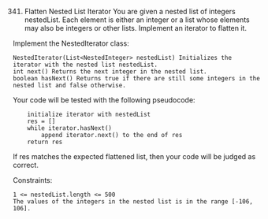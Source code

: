 341. Flatten Nested List Iterator
You are given a nested list of integers nestedList. Each element is either an integer or a list whose elements may also be integers or other lists. Implement an iterator to flatten it.

Implement the NestedIterator class:

    NestedIterator(List<NestedInteger> nestedList) Initializes the iterator with the nested list nestedList.
    int next() Returns the next integer in the nested list.
    boolean hasNext() Returns true if there are still some integers in the nested list and false otherwise.

Your code will be tested with the following pseudocode:
```
    initialize iterator with nestedList
    res = []
    while iterator.hasNext()
        append iterator.next() to the end of res
    return res
```

If res matches the expected flattened list, then your code will be judged as correct.

Constraints:

    1 <= nestedList.length <= 500
    The values of the integers in the nested list is in the range [-106, 106].
